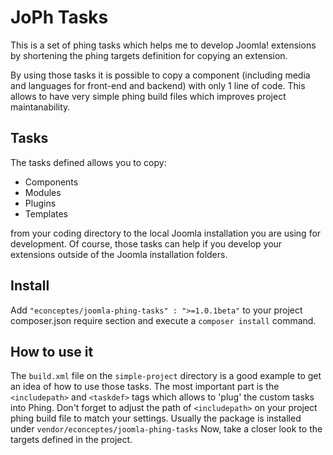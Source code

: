 # JoPh Tasks

This is a set of phing tasks which helps me to develop Joomla! extensions by shortening the phing targets definition
for copying an extension.

By using those tasks it is possible to copy a component (including media and languages for front-end and backend)
with only 1 line of code. This allows to have very simple phing build files which improves project maintanability.

## Tasks

The tasks defined allows you to copy:

* Components
* Modules
* Plugins
* Templates

from your coding directory to the local Joomla installation you are using for development. Of course, those tasks
can help if you develop your extensions outside of the Joomla installation folders.

## Install

Add ```"econceptes/joomla-phing-tasks" : ">=1.0.1beta"``` to your project composer.json require section and execute a
```composer install``` command.

## How to use it

The ```build.xml``` file on the ```simple-project``` directory is a good example to get an idea of how to use those tasks.
The most important part is the ```<includepath>``` and ```<taskdef>``` tags which allows to 'plug' the custom tasks into Phing.
Don't forget to adjust the path of ```<includepath>``` on your project phing build file to match your settings. Usually
the package is installed under ```vendor/econceptes/joomla-phing-tasks```
Now, take a closer look to the targets defined in the project.
